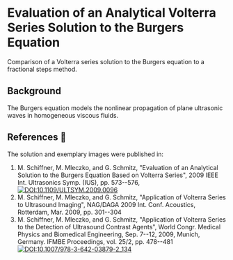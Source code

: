 # Evaluation of an Analytical Volterra Series Solution to the Burgers Equation

Comparison of
a Volterra series solution to
the Burgers equation to
a fractional steps method.

## Background

The Burgers equation models
the nonlinear propagation of
plane ultrasonic waves in
homogeneous viscous fluids.

## References :notebook:

The solution and exemplary images were published in:

1. M. Schiffner, M. Mleczko, and G. Schmitz, "Evaluation of an Analytical Solution to the Burgers Equation Based on Volterra Series", 2009 IEEE Int. Ultrasonics Symp. (IUS), pp. 573--576, [![DOI:10.1109/ULTSYM.2009.0096](https://img.shields.io/badge/DOI-10.1109%2FULTSYM.2009.0096-blue)](http://dx.doi.org/10.1109/ULTSYM.2009.0096)
2. M. Schiffner, M. Mleczko, and G. Schmitz, "Application of Volterra Series to Ultrasound Imaging", NAG/DAGA 2009 Int. Conf. Acoustics, Rotterdam, Mar. 2009, pp. 301--304
3. M. Schiffner, M. Mleczko, and G. Schmitz, "Application of Volterra Series to the Detection of Ultrasound Contrast Agents", World Congr. Medical Physics and Biomedical Engineering, Sep. 7--12, 2009, Munich, Germany. IFMBE Proceedings, vol. 25/2, pp. 478--481 [![DOI:10.1007/978-3-642-03879-2_134](https://img.shields.io/badge/DOI-10.1007%2F978--3--642--03879--2__134-blue)](http://dx.doi.org/10.1007/978-3-642-03879-2_134)
